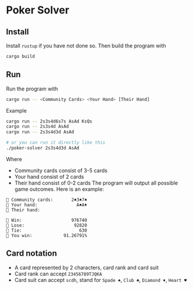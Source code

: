 # Poker Solver

## Install

Install `rustup` if you have not done so. Then build the program with
```bash
cargo build
```
## Run

Run the program with
```bash
cargo run -- <Community Cards> <Your Hand> [Their Hand]
```
Example
```bash
cargo run -- 2s3s4d6s7s AsAd KsQs
cargo run -- 2s3s4d AsAd 
cargo run -- 2s3s4d3d AsAd 

# or you can run it directly like this
./poker-solver 2s3s4d3d AsAd
```
Where
- Community cards consist of 3-5 cards
- Your hand consist of 2 cards
- Their hand consist of 0-2 cards
The program will output all possible game outcomes. Here is an example:

```
🎴 Community cards:       2♠3♠7♠
🎴 Your hand:               A♠A♦
🎴 Their hand:

👑 Win:                   976740
💸 Lose:                   92820
🤝 Tie:                      630
🧮 You win:            91.26791%
```

## Card notation

- A card represented by 2 characters, card rank and card suit
- Card rank can accept `23456789TJQKA`
- Card suit can accept `scdh`, stand for `Spade ♠`, `Club ♣`, `Diamond ♦`, `Heart ♥`
